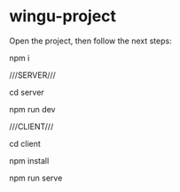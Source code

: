 # wingu-project

Open the project, then follow the next steps:

npm i

///SERVER///

cd server

npm run dev

///CLIENT///

cd client

npm install

npm run serve





